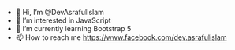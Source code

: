- 👋 Hi, I’m @DevAsrafulIslam
- 👀 I’m interested in JavaScript
- 🌱 I’m currently learning Bootstrap 5
- 📫 How to reach me https://www.facebook.com/dev.asrafulislam

<!---
DevAsrafulIslam/DevAsrafulIslam is a ✨ special ✨ repository because its `README.md` (this file) appears on your GitHub profile.
You can click the Preview link to take a look at your changes.
--->
